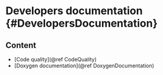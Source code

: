 # Developers documentation {#DevelopersDocumentation}

## Content

- [Code quality](@ref CodeQuality)
- [Doxygen documentation](@ref DoxygenDocumentation)
